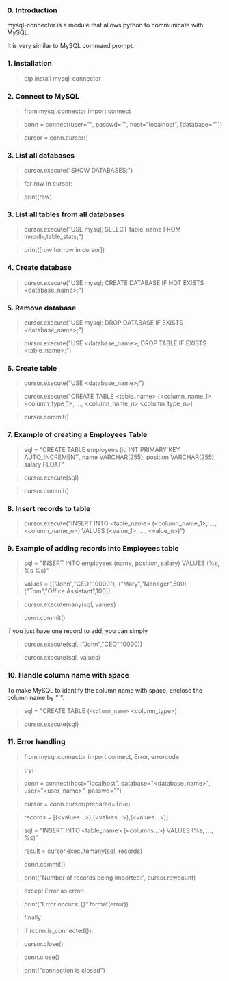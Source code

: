 ### 0. Introduction
mysql-connector is a module that allows python to communicate with MySQL. 

It is very similar to MySQL command prompt.

### 1. Installation
> pip install mysql-connector

### 2. Connect to MySQL
> from mysql.connector import connect

> conn = connect(user="<user>", passwd="<password>", host="localhost", [database="<database>"])

> cursor = conn.cursor()

### 3. List all databases
> cursor.execute("SHOW DATABASES;")

> for row in cursor:

>   print(row)

### 3. List all tables from all databases
> cursor.execute("USE mysql; SELECT table_name FROM innodb_table_stats;")

> print([row for row in cursor])

### 4. Create database
> cursor.execute("USE mysql; CREATE DATABASE IF NOT EXISTS <database_name>;")

### 5. Remove database
> cursor.execute("USE mysql; DROP DATABASE IF EXISTS <database_name>;")

> cursor.execute("USE <database_name>; DROP TABLE IF EXISTS <table_name>;")

### 6. Create table
> cursor.execute("USE <database_name>;")

> cursor.execute("CREATE TABLE <table_name> (<column_name_1> <column_type_1>, ..., <column_name_n> <column_type_n>)

> cursor.commit()

### 7. Example of creating a Employees Table
> sql = "CREATE TABLE employees (id INT PRIMARY KEY AUTO_INCREMENT, name VARCHAR(255), position VARCHAR(255), salary FLOAT"

> cursor.execute(sql)

> cursor.commit()

### 8. Insert records to table
> cursor.execute("INSERT INTO <table_name> (<column_name_1>, ..., <column_name_n>) VALUES (<value_1>, ..., <value_n>)")

### 9. Example of adding records into Employees table
> sql = "INSERT INTO employees (name, position, salary) VALUES (%s, %s %s)"

> values = [("John","CEO",10000"), ("Mary","Manager",500), ("Tom","Office Assistant",100)]

> cursor.executemany(sql, values)

> conn.commit()

if you just have one record to add, you can simply
> cursor.execute(sql, ("John","CEO",10000))

> cursor.execute(sql, values)

### 10. Handle column name with space
To make MySQL to identify the column name with space, enclose the column name by "`".
> sql = "CREATE TABLE <table-name> (`<column_name>` <column_type>)

> cursor.execute(sql)

### 11. Error handling
> from mysql.connector import connect, Error, errorcode

> try:

>   conn = connect(host="localhost", database="<database_name>", user="<user_name>", passwd="<password>")

>   cursor = conn.cursor(prepared=True)

>   records = [(<values...>),(<values...>),(<values...>)]

>   sql = "INSERT INTO <table_name> (<columns...>) VALUES (%s, ..., %s)"

>   result = cursor.executemany(sql, records)

>   conn.commit()

>   print("Number of records being imported:", cursor.rowcount)

> except Error as error:

>   print("Error occurs: {}".format(error))

> finally:

> if (conn.is_connected()):

>   cursor.close()

>   conn.close()

>   print("connection is closed")
